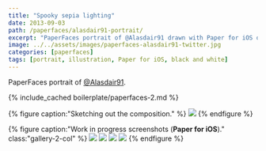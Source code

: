 ```yaml
---
title: "Spooky sepia lighting"
date: 2013-09-03
path: /paperfaces/alasdair91-portrait/
excerpt: "PaperFaces portrait of @Alasdair91 drawn with Paper for iOS on an iPad."
image: ../../assets/images/paperfaces-alasdair91-twitter.jpg
categories: [paperfaces]
tags: [portrait, illustration, Paper for iOS, black and white]
---
```


PaperFaces portrait of [@Alasdair91](https://twitter.com/alasdair91).

{% include_cached boilerplate/paperfaces-2.md %}

{% figure caption:"Sketching out the composition." %}
[![](../../assets/images/paperfaces-alasdair91-process-1-750.jpg)](../../assets/images/paperfaces-alasdair91-process-1-lg.jpg)
{% endfigure %}

{% figure caption:"Work in progress screenshots (**Paper for iOS**)." class:"gallery-2-col" %}
[![](../../assets/images/paperfaces-alasdair91-process-2-600.jpg)](../../assets/images/paperfaces-alasdair91-process-2-lg.jpg)
[![](../../assets/images/paperfaces-alasdair91-process-2-600.jpg)](../../assets/images/paperfaces-alasdair91-process-2-lg.jpg)
[![](../../assets/images/paperfaces-alasdair91-process-2-600.jpg)](../../assets/images/paperfaces-alasdair91-process-2-lg.jpg)
[![](../../assets/images/paperfaces-alasdair91-process-2-600.jpg)](../../assets/images/paperfaces-alasdair91-process-2-lg.jpg)
{% endfigure %}
